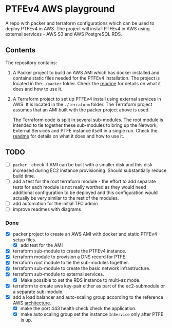 # PTFEv4 AWS playground

A repo with packer and terraform configurations which can be used to deploy PTFEv4 in AWS. The project will install PTFEv4 in AWS using external services - AWS S3 and AWS PostgreSQL RDS. 

## Contents

The repository contains:

1. A Packer project to build an AWS AMI which has docker installed and contains static files needed for the PTFEv4 installation. The project is located in the `./packer` folder. Check the [readme](./packer/README.md) for details on what it does and how to use it.

2. A Terraform project to set up PTFEv4 install using external services in AWS. It is located in the `./terraform` folder. The Terraform project assumes that an AMI built with the packer project above is used. 

    The Terraform code is split in several sub-modules. The root module is intended to tie together these sub-modules to bring up the Network, External Services and PTFE instance itself in a single run. Check the [readme](./terraform/README.md) for details on what it does and how to use it.

## TODO

- [ ] `packer` - check if AMI can be built with a smaller disk and this disk increased during EC2 instance provisioning. Should substantially reduce build time.
- [ ] add a test for the root terraform module - the effort to add separate tests for each module is not really worthed as they would need additional configuration to be deployed and this configuration would actually be very similar to the rest of the modules.
- [ ] add automation for the initial TFC admin
- [ ] improve readmes with diagrams

### Done

- [x] packer project to create an AWS AMI with docker and static PTFEv4 setup files.
  - [x] add test for the AMI
- [x] terraform sub-module to create the PTFEv4 instance.
- [x] terraform module to provision a DNS record for PTFE.
- [x] terraform root module to tie the sub-modules together.
- [x] terraform sub-module to create the basic network infrastructure.
- [x] terraform sub-module to external services.
  - [x] Make possible to set the RDS instance to multi-az mode.
- [x] terraform to create aws key-pair either as part of the ec2-submodule or a separate sub-module.
- [x] add a load balancer and auto-scaling group according to the reference AWS [architecture](https://www.terraform.io/docs/enterprise/before-installing/reference-architecture/aws.html).
  - [x] make the port 443 health check check the application.
  - [x] make auto scaling group set the instance `InService` only after PTFE is up.